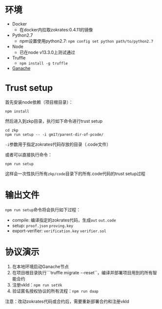 # 环境
- Docker
  - 在docker内拉取zokrates:0.4.11的镜像
- Python2.7
  - npm设置使用python2.7: ```npm config set python path/to/python2.7```
- Node
  - 已在node v13.3.0上测试通过
- Truffle
  - ```npm install -g truffle```
- [Ganache](https://www.trufflesuite.com/ganache)

# Trust setup
首先安装node依赖（项目根目录）：
```shell script
npm install
```
然后进入到zkp目录，执行如下命令进行trust setup
```shell script
cd zkp
npm run setup -- -i gm17/parent-dir-of-pcode/
```
```-i```参数用于指定zokrates代码存放的目录（.code文件）

或者可以直接执行命令：
```shell script
npm run setup
```
这样会一次性执行所有```zkp/code```目录下的所有.code代码的trust setup过程

# 输出文件
```npm run setup```命令将会执行如下过程：
- compile: 编译指定的zokrates代码，生成```out``` ```out.code ```
- setup: ```proof.json``` ```proving.key```
- export-verifier: ```verification.key``` ```verifier.sol```

# 协议演示
1. 在本地环境启动Ganache节点
2. 在项目根目录执行```truffle migrate --reset``，编译并部署项目用到的所有智能合约
3. 注册vkId：```npm run setVk```
4. 验证匿名授权协议的所有流程：```npm run daap```

注意：改动zokrates代码或合约后，需要重新部署合约和注册vkId
